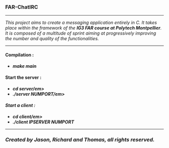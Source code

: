 
### FAR-ChatIRC 

***

<em>This project aims to create a messaging application entirely in C. 
It takes place within the framework of the <strong>IG3 FAR course at Polytech Montpellier</strong>.
It is composed of a multitude of sprint aiming at progressively improving the number and quality of the functionalities.</em>

***

#### Compilation : 
- <em><strong>make main</em></strong>

#### Start the server : 
- <em><strong>cd server/em></strong>
- <em><strong>./server NUMPORT/em></strong>

#### Start a client : 
- <em><strong>cd client/em></strong>
- <em><strong>./client IPSERVER NUMPORT</em></strong>

***

### Created by Jason, Richard and Thomas, all rights reserved.
